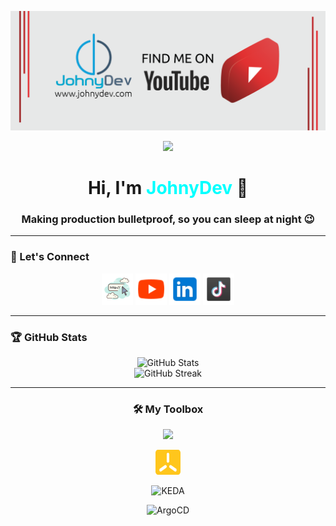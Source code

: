 <p align="center">
  <img src="./icons/youtube.png" alt="JohnyDev Cover" />
</p>

<p align="center">
  <img src="https://readme-typing-svg.herokuapp.com?font=Fira+Code&size=26&pause=1000&color=F7F7F7&center=true&vCenter=true&width=800&lines=🚀+Site+Reliability+Engineer+with+a+Creator%27s+Heart;⚙️+Automating+Infra+%7C+Shipping+Code+%7C+Scaling+Chaos;🎬+Breaking+Prod+by+Day+Fixing+it+by+Night" />
</p>

<h1 align="center">Hi, I'm <span style="color:#00FFFF">JohnyDev</span> 👋</h1>
<h3 align="center">Making production bulletproof, so you can sleep at night 😉</h3>

---

### 🔗 Let's Connect

<p align="center">
  <a href="https://johnydev.com/" target="_blank"><img src="icons/icons8-website-100.png" width="50px" title="Website"></a>
  <a href="https://www.youtube.com/@JohnyDev" target="_blank"><img src="icons/icons8-youtube-48.png" width="50px" title="YouTube"></a>
  <a href="https://www.linkedin.com/in/johnbedeir/" target="_blank"><img src="icons/icons8-linkedin-48.png" width="50px" title="LinkedIn"></a>
  <a href="https://www.tiktok.com/@johnydev2" target="_blank"><img src="icons/icons8-tiktok-48.png" width="50px" title="TikTok"></a>
</p>

---

### 🏆 GitHub Stats

<p align="center">
  <img src="https://github-readme-stats.vercel.app/api?username=johnbedeir&show_icons=true&theme=tokyonight&include_all_commits=true&hide_border=true" alt="GitHub Stats" />
  <br/>
  <img src="https://github-readme-streak-stats.herokuapp.com/?user=johnbedeir&theme=tokyonight&hide_border=true" alt="GitHub Streak" />
  <br/>
</p>

---

<h3 align="center">🛠️ My Toolbox</h3>

<!-- Main icons -->
<p align="center">
  <img src="https://skillicons.dev/icons?i=aws,gcp,azure,docker,kubernetes,kotlin,terraform,linux,ubuntu,redhat,apple,raspberrypi,arch,windows,bash,ansible,go,python,js,ts,html,css,php,nodejs,flask,django,redis,postgres,mysql,mongodb,cassandra,elasticsearch,jenkins,git,github,gitlab,bitbucket,githubactions,prometheus,grafana,nginx,cloudflare,vscode,django,heroku,sqlite,selenium,photoshop,premiere,aftereffects,notion,markdown" />
  <p align="center"> 
  <img src="https://raw.githubusercontent.com/cncf/artwork/master/projects/k3s/icon/color/k3s-icon-color.svg" alt="K3s" width="40" height="40" />
  </p>
  <p align="center"> 
  <img src="https://keda.sh/img/logos/keda-horizontal-color.png" alt="KEDA" width="100" height="40" />
  </p>
  <p align="center"> 
  <img src="https://argo-cd.readthedocs.io/en/stable/assets/logo.png" alt="ArgoCD" width="40" height="40" />
  </p>
</p>
